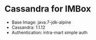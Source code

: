 # Cassandra for IMBox

- Base Image: java:7-jdk-alpine
- Cassandra: 1.1.12
- Authentication: intra-mart simple auth